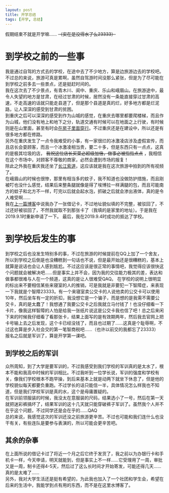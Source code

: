 ```yaml
---
layout: post
title: 开学总结
tags: [开学, 总结]
--- 
```


  假期结束不就是开学嘛……<!--more--> ~~（实在是没得水了么23333）~~   
  
# 到学校之前的一些事
  我是通过自驾的方式去的学校，在途中去了不少地方，算是边旅游边去的学校吧。不过总的来说，旅游可真是累啊，虽然自驾游时间没那么紧张，但是为了尽可能在到学校之前多去一些景点，还是挺赶时间的。   
  我在这次去了不少景点，有青木川、阆中、重庆、乐山和峨眉山。在旅游途中，最令人失望的地方是甘肃，在经过甘肃的时候，居然没有一条能直接穿过甘肃的高速，不走高速的话就只能走县道了，但是那个县道是真的烂，好多地方都是烂泥路，让人深深的感受到甘肃的贫困。   
  到重庆之后可以深深的感受到作为山城的感觉，在重庆去哪里都要爬楼梯，而且作为山城，他们没有地上和地下之分，轨道交通有时候可以在地面之上行驶，有时候则是在山里面，甚至有时会[在房子里面穿行](https://www.bilibili.com/video/av66213433/)。不过重庆还是在建设中，所以还是有很多地方都在修路。   
  另外在重庆发生了一点令我难受的小事，有一家很烂的冰激凌店涉及虚假宣传，而且店长会耍顾客，而且一个冰激凌相当贵，要二十多，但是东西只有一点点，这真的是极其垃圾的店， ~~我祝这位店长买菜必超级加倍，做事必被指指点点~~ ，我相信在这个市场中，对顾客不尊敬的商家，必然会遭到市场的报复！   
  除此之外我在重庆我还坐了[长江索道](https://www.bilibili.com/video/av66083579/)，这应该就是我在这次旅游中拍到的所有视频了。   
  在峨眉山的时候也很惨，那里有相当多的蚊子，我不知道也没做防护措施，而且刚被叮也没什么感觉，结果后来整条腿就像是得了埃博拉一样满腿的包，而且可能南方的蚊子和北方不一样，叮完以后就会起水泡，抓破之后就会渗出液体，真的是令人难受啊……   
  我在[上一篇博客](https://mabbs.github.io/2019/08/24/sth.html)中说我办了一张借记卡，不过地址貌似填的不完整，被驳回了，不过还好被驳回了，不然我就取不到那张卡了（我填的是家里的地址）。于是我在2019.9.1时重新申请了一下。
  最后，我在2019.9.4时成功的抵达了学校。
  
# 到学校后发生的事
  到学校之后也没发生特别多的事，不过在旅游的时候提前在QQ上加了一个舍友，所以到学校之后倒是也没糟糕到一句话也不说，但是最开始还是很糟糕的，基本上就算是说话也会让人感到尴尬。不过这应该是很正常的事情吧，我觉得应该很快这个问题就会被解决吧……但是事实上并不会，因为我的交往能力极其的差，表达和做事都很难与人在一个频道，这真的是让人很难受QAQ。
  在学校的说明上很明显的标出来不要相信某些来寝室的人的推销，可是我就是非要犯一下智障症，来表现一下我就是个智障23333。有一个来寝室卖公交卡的人说他卖的公交卡可以使用10年，然后坐车有一定的折扣，我没想它是一个骗子，而是想的是我需不需要公交卡，真的是太蠢了！我想通了我要公交卡之后我就立马付钱了！也没仔细看一下卡片，像我这样智障的人怕是给我一张纸片说这是公交卡我也信了吧！总之后来闲下来的时候我仔细看了看那张卡，结果上面写的是有效期两年，然后我去官网上把卡号输上去之后发现，这个卡已经没钱了，而且也过期了……这真是个耻辱啊，不过这也算是步入社会交的第一笔智商税吧……（也许以前交的我都忘了23333）   
  报名之后就是军训了，算是开学第一课吧。
  
## 到学校之后的军训
  众所周知，到了大学是要军训的，不过我感受到我们学校的军训真的是太水了，根本不能和我高中时候的军训相比。不过我听到一位学长说，军训的强度和学校有关，像我们学校根本不跑早操，到后来基本上就是动两下就坐下休息了，但是他的学校貌似每天都要负重跑。不过学长的话只能信一半，具体情况怎么样我也不知道，但是我们学校军训是真的水，这个是毋庸置疑的。   
  在军训前领服装的时候，我没太在意服装的尺码，结果选小了一号，然后在第一天就把迷彩裤搞坏了，结果军训的这十几天就只能穿破裤子军训了。虽然我个人并不在乎这个问题，不过同学还是会在乎的……QAQ   
  总的来说，我感觉这次的军训还没之前旅游更辛苦。不过也可能和我们连什么也没干有关，有些连队是要参与表演的，所以可能会更辛苦吧。   
  
## 其余的杂事
  在上面所说的借记卡过了将近一个月之后它终于发货了，我之前以为办银行卡和手机卡一样，今天申请，明天就能到，但是事实上不一样……它受理用了一周，审批又是一周，制卡还得4-5天，然后过了这么长时间才开始寄发，可能还得几天……真的是太难了……   
  另外，我对大学生活还是挺有希望的，为此我也加入了一个社团和学生会，希望在后来的生活中，我能学到点有用的东西，而不是在这里水博客了。
